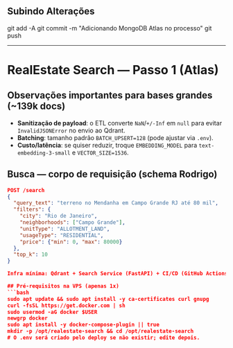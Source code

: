 ## Subindo Alterações
git add -A
git commit -m "Adicionando MongoDB Atlas no processo"
git push

---

# RealEstate Search — Passo 1 (Atlas)

## Observações importantes para bases grandes (~139k docs)
- **Sanitização de payload**: o ETL converte `NaN`/`+/-Inf` em `null` para evitar `InvalidJSONError` no envio ao Qdrant.
- **Batching**: tamanho padrão `BATCH_UPSERT=128` (pode ajustar via `.env`).
- **Custo/latência**: se quiser reduzir, troque `EMBEDDING_MODEL` para `text-embedding-3-small` e `VECTOR_SIZE=1536`.

## Busca — corpo de requisição (schema Rodrigo)
```json
POST /search
{
  "query_text": "terreno no Mendanha em Campo Grande RJ até 80 mil",
  "filters": {
    "city": "Rio de Janeiro",
    "neighborhoods": ["Campo Grande"],
    "unitType": "ALLOTMENT_LAND",
    "usageType": "RESIDENTIAL",
    "price": {"min": 0, "max": 80000}
  },
  "top_k": 10
}

Infra mínima: Qdrant + Search Service (FastAPI) + CI/CD (GitHub Actions -> VPS via SSH).

## Pré-requisitos na VPS (apenas 1x)
```bash
sudo apt update && sudo apt install -y ca-certificates curl gnupg
curl -fsSL https://get.docker.com | sh
sudo usermod -aG docker $USER
newgrp docker
sudo apt install -y docker-compose-plugin || true
mkdir -p /opt/realestate-search && cd /opt/realestate-search
# O .env será criado pelo deploy se não existir; edite depois.